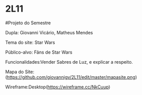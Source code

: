 # 2L11

#Projeto do Semestre

Dupla: Giovanni Vicário, Matheus Mendes

Tema do site: Star Wars

Público-alvo: Fãns de Star Wars

Funcionalidades:Vender Sabres de Luz, e explicar a respeito.

Mapa do Site:(https://github.com/giovannigv/2L11/edit/master/mapasite.png)

Wireframe:Desktop(https://wireframe.cc/NkCuup)
